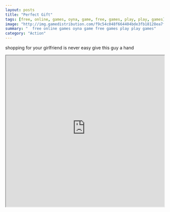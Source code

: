 ```yaml
---
layout: posts
title: "Perfect Gift"
tags: [free, online, games, oyna, game, free, games, play, play, games]
image: "http://img.gamedistribution.com/f9c54c048f664404bde3fb18128ea7f5.jpg"
summary: "  free online games oyna game free games play play games"
category: "Action"
---
```


shopping for your girlfriend is never easy give this guy a hand

<iframe width="100%" height="480px;" src="http://flash.gamedistribution.com?game=f9c54c048f664404bde3fb18128ea7f5"></iframe>